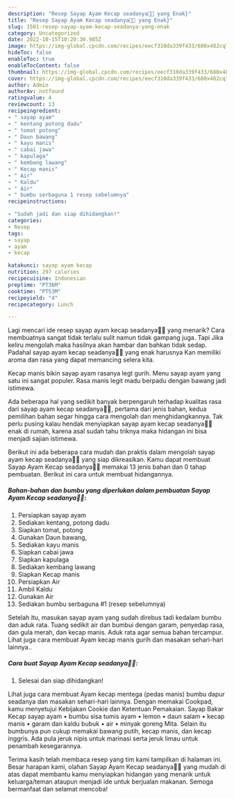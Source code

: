 ```yaml
---
description: "Resep Sayap Ayam Kecap seadanya🍗💕 yang Enak}"
title: "Resep Sayap Ayam Kecap seadanya🍗💕 yang Enak}"
slug: 1501-resep-sayap-ayam-kecap-seadanya-yang-enak
category: Uncategorized
date: 2022-10-15T10:20:30.985Z
image: https://img-global.cpcdn.com/recipes/eecf310da339f433/680x482cq70/sayap-ayam-kecap-seadanya-foto-resep-utama.jpg
hideToc: false
enableToc: true
enableTocContent: false
thumbnail: https://img-global.cpcdn.com/recipes/eecf310da339f433/680x482cq70/sayap-ayam-kecap-seadanya-foto-resep-utama.jpg
cover: https://img-global.cpcdn.com/recipes/eecf310da339f433/680x482cq70/sayap-ayam-kecap-seadanya-foto-resep-utama.jpg
author: Admin
authorAv: notfound
ratingvalue: 4
reviewcount: 13
recipeingredient:
- " sayap ayam"
- " kentang potong dadu"
- " tomat potong"
- " Daun bawang"
- " kayu manis"
- " cabai jawa"
- " kapulaga"
- " kembang lawang"
- " Kecap manis"
- " Air"
- " Kaldu"
- " Air"
- " bumbu serbaguna 1 resep sebelumnya"
recipeinstructions:

- "Sudah jadi dan siap dihidangkan!"
categories:
- Resep
tags:
- sayap
- ayam
- kecap

katakunci: sayap ayam kecap 
nutrition: 297 calories
recipecuisine: Indonesian
preptime: "PT36M"
cooktime: "PT53M"
recipeyield: "4"
recipecategory: Lunch

---
```



Lagi mencari ide resep sayap ayam kecap seadanya🍗💕 yang menarik? Cara membuatnya sangat tidak terlalu sulit namun tidak gampang juga. Tapi Jika keliru mengolah maka hasilnya akan hambar dan bahkan tidak sedap. Padahal sayap ayam kecap seadanya🍗💕 yang enak harusnya Kan memiliki aroma dan rasa yang dapat memancing selera kita.


Kecap manis bikin sayap ayam rasanya legt gurih. Menu sayap ayam yang satu ini sangat populer. Rasa manis legit madu berpadu dengan bawang jadi istimewa.

Ada beberapa hal yang sedikit banyak berpengaruh terhadap kualitas rasa dari sayap ayam kecap seadanya🍗💕, pertama dari jenis bahan, kedua pemilihan bahan segar hingga cara mengolah dan menghidangkannya. Tak perlu pusing kalau hendak menyiapkan sayap ayam kecap seadanya🍗💕 enak di rumah, karena asal sudah tahu triknya maka hidangan ini bisa menjadi sajian istimewa.


Berikut ini ada beberapa cara mudah dan praktis dalam mengolah sayap ayam kecap seadanya🍗💕 yang siap dikreasikan. Kamu dapat membuat Sayap Ayam Kecap seadanya🍗💕 memakai 13 jenis bahan dan 0 tahap pembuatan. Berikut ini cara untuk membuat hidangannya.

<!--inarticleads1-->

##### Bahan-bahan dan bumbu yang diperlukan dalam pembuatan Sayap Ayam Kecap seadanya🍗💕:

1. Persiapkan  sayap ayam
1. Sediakan  kentang, potong dadu
1. Siapkan  tomat, potong
1. Gunakan  Daun bawang,
1. Sediakan  kayu manis
1. Siapkan  cabai jawa
1. Siapkan  kapulaga
1. Sediakan  kembang lawang
1. Siapkan  Kecap manis
1. Persiapkan  Air
1. Ambil  Kaldu
1. Gunakan  Air
1. Sediakan  bumbu serbaguna #1 (resep sebelumnya)


Setelah itu, masukan sayap ayam yang sudah direbus tadi kedalam bumbu dan aduk rata. Tuang sedikit air dan bumbui dengan garam, penyedap rasa, dan gula merah, dan kecap manis. Aduk rata agar semua bahan tercampur. Lihat juga cara membuat Ayam kecap manis gurih dan masakan sehari-hari lainnya.. 

<!--inarticleads2-->

##### Cara buat Sayap Ayam Kecap seadanya🍗💕:


1. Selesai dan siap dihidangkan!

Lihat juga cara membuat Ayam kecap mentega (pedas manis) bumbu dapur seadanya dan masakan sehari-hari lainnya. Dengan memakai Cookpad, kamu menyetujui Kebijakan Cookie dan Ketentuan Pemakaian. Sayap Bakar Kecap sayap ayam • bumbu sisa tumis ayam • lemon • daun salam • kecap manis • garam dan kaldu bubuk • air • minyak goreng Mita. Selain itu bumbunya pun cukup memakai bawang putih, kecap manis, dan kecap inggris. Ada pula jeruk nipis untuk marinasi serta jeruk limau untuk penambah kesegarannya. 

Terima kasih telah membaca resep yang tim kami tampilkan di halaman ini. Besar harapan kami, olahan Sayap Ayam Kecap seadanya🍗💕 yang mudah di atas dapat membantu kamu menyiapkan hidangan yang menarik untuk keluarga/teman ataupun menjadi ide untuk berjualan makanan. Semoga bermanfaat dan selamat mencoba!
